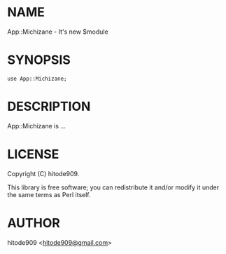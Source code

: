# NAME

App::Michizane - It's new $module

# SYNOPSIS

    use App::Michizane;

# DESCRIPTION

App::Michizane is ...

# LICENSE

Copyright (C) hitode909.

This library is free software; you can redistribute it and/or modify
it under the same terms as Perl itself.

# AUTHOR

hitode909 &lt;hitode909@gmail.com>
